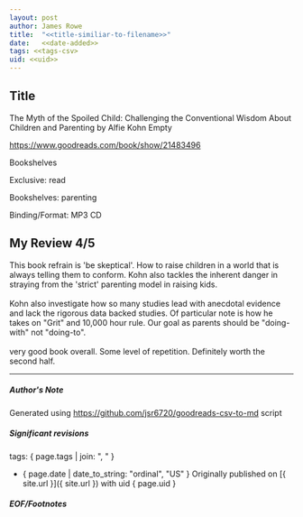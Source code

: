 ```yaml
---
layout: post
author: James Rowe
title:  "<<title-similiar-to-filename>>"
date:   <<date-added>>
tags: <<tags-csv>
uid: <<uid>>
---
```


<!-- highly dependent on how you personally use jekyll templates, and how you want this to show up -->

## Title

The Myth of the Spoiled Child: Challenging the Conventional Wisdom About Children and Parenting by Alfie Kohn
Empty 

https://www.goodreads.com/book/show/21483496

Bookshelves

Exclusive: read

Bookshelves: parenting

Binding/Format: MP3 CD

## My Review 4/5

This book refrain is 'be skeptical'. How to raise children in a world that is always telling them to conform. Kohn also tackles the inherent danger in straying from the 'strict' parenting model in raising kids.<br/><br/>Kohn also investigate how so many studies lead with anecdotal evidence and lack the rigorous data backed studies. Of particular note is how he takes on "Grit" and 10,000 hour rule. Our goal as parents should be "doing-with" not "doing-to".<br/><br/>very good book overall. Some level of repetition. Definitely worth the second half.

---

##### Author's Note

Generated using https://github.com/jsr6720/goodreads-csv-to-md script

##### Significant revisions

tags: { page.tags | join: ", " } <!-- todo move this somewhere -->

- { page.date | date_to_string: "ordinal", "US" } Originally published on [{ site.url }]({ site.url }) with uid { page.uid }

##### EOF/Footnotes

